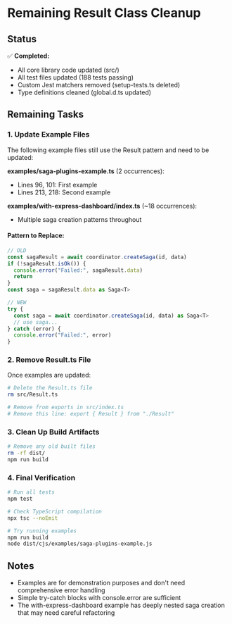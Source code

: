 # Remaining Result Class Cleanup

## Status

✅ **Completed:**
- All core library code updated (src/)
- All test files updated (188 tests passing)
- Custom Jest matchers removed (setup-tests.ts deleted)
- Type definitions cleaned (global.d.ts updated)

## Remaining Tasks

### 1. Update Example Files

The following example files still use the Result pattern and need to be updated:

**examples/saga-plugins-example.ts** (2 occurrences):
- Lines 96, 101: First example
- Lines 213, 218: Second example

**examples/with-express-dashboard/index.ts** (~18 occurrences):
- Multiple saga creation patterns throughout

#### Pattern to Replace:

```typescript
// OLD
const sagaResult = await coordinator.createSaga(id, data)
if (!sagaResult.isOk()) {
  console.error("Failed:", sagaResult.data)
  return
}
const saga = sagaResult.data as Saga<T>

// NEW
try {
  const saga = await coordinator.createSaga(id, data) as Saga<T>
  // use saga...
} catch (error) {
  console.error("Failed:", error)
}
```

### 2. Remove Result.ts File

Once examples are updated:

```bash
# Delete the Result.ts file
rm src/Result.ts

# Remove from exports in src/index.ts
# Remove this line: export { Result } from "./Result"
```

### 3. Clean Up Build Artifacts

```bash
# Remove any old built files
rm -rf dist/
npm run build
```

### 4. Final Verification

```bash
# Run all tests
npm test

# Check TypeScript compilation
npx tsc --noEmit

# Try running examples
npm run build
node dist/cjs/examples/saga-plugins-example.js
```

## Notes

- Examples are for demonstration purposes and don't need comprehensive error handling
- Simple try-catch blocks with console.error are sufficient
- The with-express-dashboard example has deeply nested saga creation that may need careful refactoring
